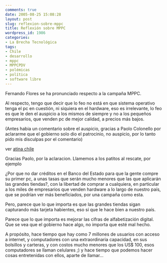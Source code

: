 ```yaml
---
comments: true
date: 2005-08-25 15:08:28
layout: post
slug: reflexion-sobre-mppc
title: Reflexión sobre MPPC
wordpress_id: 1986
categories:
- La Brecha Tecnológica
tags:
- Chile
- desarrollo
- mppc
- MPPCPDV
- polémicas
- política
- software libre
---
```


Fernando Flores se ha pronunciado respecto a la campaña MPPC.

Al respecto, tengo que decir que lo feo no está en que sistema operativo tenga el pc en cuestión, ni siquiera en el hardware, eso es irrelevante, lo feo es que le den el auspicio a los mismos de siempre y no a los pequeños empresarios, que venden pc de mejor calidad, a precios más bajos.

(Antes habia un comentario sobre el auspicio, gracias a Paolo Colonello por aclararme que el gobierno solo dio el patrocinio, no auspicio, por lo tanto pido mis disculpas por el comentario)

ver [atina chile](http://www.atinachile.cl/node/3436)

Gracias Paolo, por la aclaracion.
Llamemos a los patitos al rescate, por ejemplo

¿Por que no dar créditos en el Banco del Estado para que la gente compre su primer pc, a unas tasas que serán mucho menores que las que aplicarán las grandes tiendas?, con la libertad de comprar a cualquiera, en particular a los miles de empresarios que venden hardware a lo largo de nuestro país, que se podrían ver más beneficiados, por una campaña como esta.

Pero, parece que lo que importa es que las grandes tiendas sigan capturando más tarjeta habientes, eso sí que le hace bien a nuestro país.

Parece que lo que importa es mejorar las cifras de alfabetización digital. Que se vea que el gobierno hace algo, no importa que esté mal hecho.

A propósito, hace tiempo que hay como 7 millones de usuarios con acceso a internet, y computadores con una extraordinaria capacidad, en sus bolsillos y carteras, y con costos mucho menores que los US$ 100, esos computadores se llaman celulares ;) y hace tiempo que podemos hacer cosas entretenidas con ellos, aparte de llamar...
